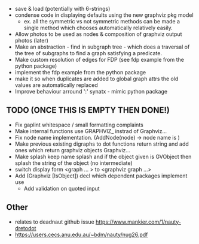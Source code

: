  - save & load (potentially with 6-strings)
 - condense code in displaying defaults using the new graphviz pkg model
    - ex. all the symmetric vs not symmetric methods can be made a single method which chooses automatically relatively easily.
 - Allow photos to be used as nodes & composition of graphviz output photos (later)
 - Make an abstraction - find in subgraph tree - which does a traversal of the tree of subgraphs to find a graph satisfying a predicate.
 - Make custom resolution of edges for FDP (see fdp example from the python package)
 - implement the fdp example from the python package
 - make it so when duplicates are added to global graph attrs the old values are automatically replaced
 - Improve behaviour arround ':' synatx - mimic python package

## TODO (ONCE THIS IS EMPTY THEN DONE!)
 - Fix gaplint whitespace / small formatting complaints
 - Make internal functions use GRAPHVIZ_ instrad of Graphviz...
 - Fix node name implementation. (AddNode(node) -> node name is <node c>)
 - Make previous existing digraphs to dot functions return string and add ones which return graphviz objects Graphviz...
 - Make splash keep name splash and if the object given is GVObject then splash the string of the object (no intermediate)
 - switch display form <graph ... > to <graphviz graph ...>
 - Add (Graphviz [IsObject]) decl which dependent packages implement use 
    - Add validation on quoted input

## Other
 - relates to deadnaut github issue https://www.mankier.com/1/nauty-dretodot
 - https://users.cecs.anu.edu.au/~bdm/nauty/nug26.pdf
